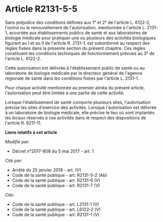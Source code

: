 # Article R2131-5-5

Sans préjudice des conditions définies aux 1° et 2° de l'article L. 6122-2, l'octroi ou le renouvellement de l'autorisation,
mentionnée à l'article L. 2131-1, accordée aux établissements publics de santé et aux laboratoires de biologie médicale pour
pratiquer une ou plusieurs des activités biologiques figurant au I et au II de l'article R. 2131-1, est subordonné au respect
des règles fixées dans la présente section du présent chapitre. Ces règles constituent les conditions techniques de
fonctionnement prévues au 3° de l'article L. 6122-2. 

Cette autorisation est délivrée à l'établissement public de santé ou au laboratoire de biologie médicale par le directeur
général de l'agence régionale de santé dans les conditions fixées par l'article L. 2131-1. 

Pour chaque activité mentionnée au premier alinéa du présent article, l'autorisation peut être limitée à une partie de cette
activité. 

Lorsque l'établissement de santé comporte plusieurs sites, l'autorisation précise les sites d'exercice des activités. Lorsque
l'autorisation est délivrée à un laboratoire de biologie médicale, elle précise le lieu où sont implantés les locaux réservés
à ces activités dans le respect des dispositions de l'article R. 6211-11.

**Liens relatifs à cet article**

_Modifié par_:

  - Décret n°2017-808 du 5 mai 2017 - art. 1

_Cité par_:

  - Arrêté du 25 janvier 2018 - art. (V)
  - Code de la santé publique - art. R2131-5-2 (Ab)
  - Code de la santé publique - art. R2131-6 (V)
  - Code de la santé publique - art. R2131-7 (V)

_Cite_:

  - Code de la santé publique - art. L2131-1 (V)
  - Code de la santé publique - art. L6122-2 (V)
  - Code de la santé publique - art. R2131-1 (V)
